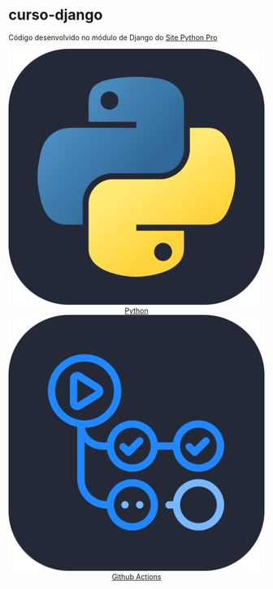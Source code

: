 # curso-django
Código desenvolvido no módulo de Django do [Site Python Pro](www.python.pro.br)


<p align="center">
  <a href="https://skillicons.dev">
    <img src="https://github.com/tandpfun/skill-icons/blob/main/icons/Python-Dark.svg"/> Python
    <img src="https://github.com/tandpfun/skill-icons/blob/main/icons/GithubActions-Dark.svg" /> Github Actions
  </a>
</p>